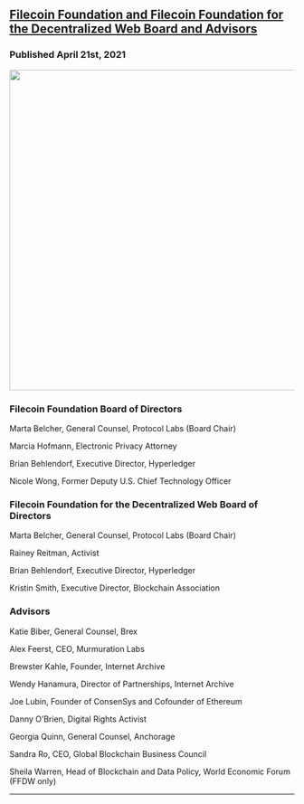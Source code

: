 

##  <a href="https://filecoinfoundation.medium.com/filecoin-foundation-board-of-directors-ed13da68c66a">Filecoin Foundation and Filecoin Foundation for the Decentralized Web Board and Advisors</a> 
### Published April 21st, 2021 

<img src="https://miro.medium.com/max/700/1*S3PoRqd08XP1Y4J8OyPRXg.png" style="width:1079px;height:567px;">

### Filecoin Foundation Board of Directors
Marta Belcher, General Counsel, Protocol Labs (Board Chair)

Marcia Hofmann, Electronic Privacy Attorney

Brian Behlendorf, Executive Director, Hyperledger

Nicole Wong, Former Deputy U.S. Chief Technology Officer

### Filecoin Foundation for the Decentralized Web Board of Directors
Marta Belcher, General Counsel, Protocol Labs (Board Chair)

Rainey Reitman, Activist

Brian Behlendorf, Executive Director, Hyperledger

Kristin Smith, Executive Director, Blockchain Association

### Advisors
Katie Biber, General Counsel, Brex

Alex Feerst, CEO, Murmuration Labs

Brewster Kahle, Founder, Internet Archive

Wendy Hanamura, Director of Partnerships, Internet Archive

Joe Lubin, Founder of ConsenSys and Cofounder of Ethereum

Danny O’Brien, Digital Rights Activist

Georgia Quinn, General Counsel, Anchorage

Sandra Ro, CEO, Global Blockchain Business Council

Sheila Warren, Head of Blockchain and Data Policy, World Economic Forum (FFDW only)


***





